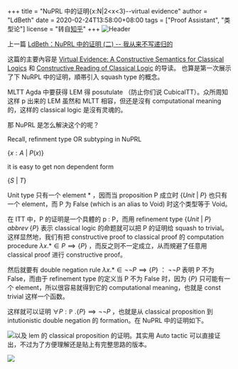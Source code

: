 +++
title = "NuPRL 中的证明{x:N|2<x<3}--virtual evidence"
author = "LdBeth"
date = 2020-02-24T13:58:00+08:00
tags = ["Proof Assistant", "类型论"]
license = "转自[知乎](https://zhuanlan.zhihu.com/p/108759696)"
+++
![Header](v2-cfb08ef25758a281a21d224980801ea0_1440w.image.png)

上一篇 [LdBeth：NuPRL 中的证明 (二) -- 我从来不写递归的](../107183874)

这篇的主要內容是 [Virtual Evidence: A Constructive Semantics for Classical Logics](http://www.nuprl.org/KB/show.php?ID=759) 和 [Constructive Reading of Classical Logic](http://www.nuprl.org/MathLibrary/VirtualEvidence/index.html) 的导读。 也算是第一次展示了下 NuRPL 中的证明，順帯引入 squash type 的概念。

MLTT Agda 中要获得 LEM 得 posutulate （防止你们说 CubicalTT）。众所周知这样 p 出来的 LEM 虽然和 MLTT 相容，但还是沒有 computational meaning 的，这样的 classical logic 是沒有灵魂的。

那 NuPRL 是怎么解決这个的呢？

Recall, refinment type OR subtyping in NuPRL

$\{x:A\ |\ P(x) \}$ 

it is easy to get non dependent form

$\{S\ |\ T\}$ 

Unit type 只有一个 element $*$ ，因而当 proposition P 成立时 $\{Unit\ |\ P\}$ 也只有一个 element，而 P 为 False (which is an alias to Void) 时这个类型等于 Void。

在 ITT 中，P 的证明是一个具體的 p : P，而用 refinement type $\{Unit\ |\ P\}\; abbrev \;\{P\}$ 表示 classical logic 的命题就可以把 P 的证明给 squash to trivial。这样显然地，我们有把 constructive proof to classical proof 的 computation procedure $\lambda x.*\in P \implies \{P\}$ ，而反之则不一定成立，从而規避了任意用 classical proof 进行 constructive proof。

然后就要有 double negation rule $\lambda x.* \in \neg\neg P \implies \{P\}$ ： $\neg\neg P$ 表明 P 不为 False，而由于 refinement type 的定义当 P 不为 False 时，因为 $\{ P\}$ 只可能有一个 element，所以很容易就得到它的 computational meaning，也就是 const trivial 这样一个函数。 

这样就可以证明 $\forall P : \mathbb{P}\ . \{P\}\implies \neg\neg P$ ，也就是从 classical proposition 到 intutionistic double negation 的 formation。在 NuPRL 中的证明如下。

![](v2-a1cfc3d89e0309f265dd0729d5df728c_b.jpg)以及 lem 的 classical proposition 的证明。其实用 Auto tactic 可以直接证出，不过为了方便理解还是贴上有完整思路的版本。

![](v2-f727d7437743f24c3541855caf978387_b.jpg)
